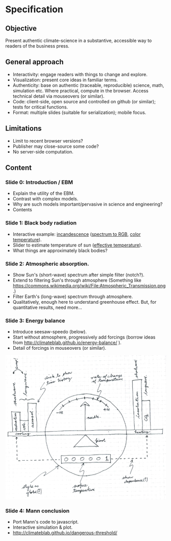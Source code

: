# Specification

## Objective

Present authentic climate-science in a substantive, accessible way to
readers of the business press.

## General approach

* Interactivity: engage readers with things to change and explore.
* Visualization: present core ideas in familiar terms.
* Authenticity: base on authentic (traceable, reproducible) science,
  math, simulation etc. Where practical, compute in the
  browser. Access technical detail via mouseovers (or similar).
* Code: client-side, open source and controlled on github (or
  similar); tests for critical functions.
* Format: multiple slides (suitable for serialization); mobile focus.

## Limitations

* Limit to recent browser versions?
* Publisher may close-source some code?
* No server-side computation.

## Content

### Slide 0: Introduction / EBM

* Explain the utility of the EBM.
* Contrast with complex models.
* Why are such models important/pervasive in science and engineering?
* Contents

### Slide 1: Black body radiation

* Interactive example:
  [incandescence](https://en.wikipedia.org/wiki/Incandescence)
  ([spectrum to RGB](http://markkness.net/colorpy/ColorPy.html),
  [color temperature](https://en.wikipedia.org/wiki/Color_temperature)).
* Slider to estimate temperature of sun
  ([effective temperature](https://en.wikipedia.org/wiki/Effective_temperature)).
* What things are approximately black bodies?

### Slide 2: Atmospheric absorption.

* Show Sun's (short-wave) spectrum after simple filter (notch?).
* Extend to filtering Sun's through atmosphere (Something like
  https://commons.wikimedia.org/wiki/File:Atmospheric_Transmission.png.)
* Filter Earth's (long-wave) spectrum through atmosphere.
* Qualitatively, enough here to understand greenhouse effect. But,
  for quantitative results, need more...

### Slide 3: Energy balance

* Introduce seesaw-speedo (below).
* Start without atmosphere, progressively add forcings (borrow ideas
  from http://climateblab.github.io/energy-balance/ ).
* Detail of forcings in mouseovers (or similar).

![](https://github.com/haulashore/mann-threshold/blob/master/seesaw_speedo.png "Seesaw speedo")

### Slide 4: Mann conclusion

* Port Mann's code to javascript.
* Interactive simulation & plot.
* http://climateblab.github.io/dangerous-threshold/
